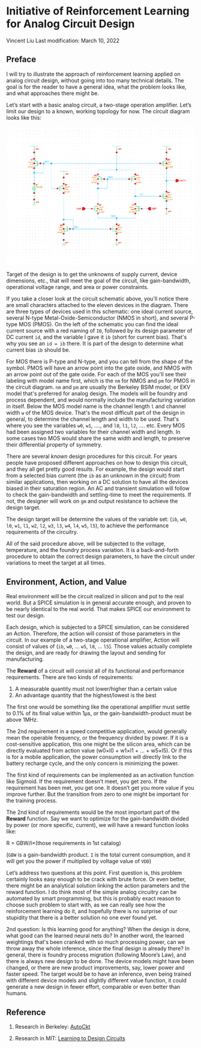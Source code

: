 
# Initiative of Reinforcement Learning for Analog Circuit Design

Vincent Liu
Last modification: March 10, 2022

## Preface

I will try to illustrate the approach of reinforcement learning applied on analog circuit design, without going into too many technical details. The goal is for the reader to have a general idea, what the problem looks like, and what approaches there might be. 

Let’s start with a basic analog circuit, a two-stage operation amplifier. Let’s limit our design to a known, working topology for now. The circuit diagram looks like this:

![Two-stage OP Schematic](op_2stage.png)

Target of the design is to get the unknowns of supply current, device dimensions, etc., that will meet the goal of the circuit, like gain-bandwidth, operational voltage range, and area or power constraints. 

If you take a closer look at the circuit schematic above, you'll notice there are small characters attached to the eleven devices in the diagram. There are three types of devices used in this schematic: one ideal current source, several N-type Metal-Oxide-Semiconductor (NMOS in short), and several P-type MOS (PMOS). On the left of the schematic you can find the ideal current source with a red naming of `I0`, followed by its design parameter of DC current `id`, and the variable I gave it `ib` (short for current bias). That's why you see an `id = ib` there. It is part of the design to determine what current bias `ib` should be.

For MOS there is P-type and N-type, and you can tell from the shape of the symbol. PMOS will have an arrow point into the gate oxide, and NMOS with an arrow point out of the gate oxide. For each of the MOS you'll see their labeling with model name first, which is the `nm` for NMOS and `pm` for PMOS in the circuit diagram. `nm` and `pm` are usually the Berkeley BSIM model, or EKV model that's preferred for analog design. The models will be foundry and process dependent, and would normally include the manufacturing variation in itself. Below the MOS model name is the channel length `l` and channel width `w` of the MOS device. That's the most difficult part of the design in general, to determine the channel length and width to be used. That's where you see the variables `w0`, `w1`, ...., and `l0`, `l1`, `l2`, .... etc. Every MOS had been assigned two variables for their channel width and length. In some cases two MOS would share the same width and length, to preserve their differential property of symmetry.

There are several *known* design procedures for this circuit. For years people have proposed different approaches on how to design this circuit, and they all get pretty good results. For example, the design would start from a selected bias current (the `ib` as an unknown in the circuit) from similar applications, then working on a DC solution to have all the devices biased in their saturation region. An AC and transient simulation will follow to check the gain-bandwidth and settling-time to meet the requirements. If not, the designer will work on `gm` and output resistance to achieve the design target.

The design target will be determine the values of the variable set: (`ib`, `w0`, `l0`, `w1`, `l1`, `w2`, `l2`, `w3`, `l3`, `w4`, `l4`, `w5`, `l5`), to achieve the performance requirements of the circuitry.

All of the said procedure above, will be subjected to the voltage, temperature, and the foundry process variation. It is a back-and-forth procedure to obtain the correct design parameters, to have the circuit under variations to meet the target at all times.

## Environment, Action, and Value

Real environment will be the circuit realized in silicon and put to the real world. But a SPICE simulation is in general accurate enough, and proven to be nearly identical to the real world. That makes SPICE our environment to test our design.

Each design, which is subjected to a SPICE simulation, can be considered an Action. Therefore, the action will consist of those parameters in the circuit. In our example of a two-stage operational amplifier, Action will consist of values of (`ib`, `w0`, … `w5`, `l0`, … `l5`). Those values actually complete the design, and are ready for drawing the layout and sending for manufacturing.

The **Reward** of a circuit will consist all of its functional and performance requirements. There are two kinds of requirements:

1.	A measurable quantity must not lower/higher than a certain value
2.	An advantage quantity that the highest/lowest is the best

The first one would be something like the operational amplifier must settle to 0.1% of its final value within 1&mu;s, or the gain-bandwidth-product must be above 1MHz. 

The 2nd requirement in a speed competitive application, would generally mean the operable frequency, or the frequency divided by power. If it is a cost-sensitive application, this one might be the silicon area, which can be directly evaluated from action value (w0&times;l0 + w1&times;l1 + … + w5&times;l5). Or if this is for a mobile application, the power consumption will directly link to the battery recharge cycle, and the only concern is minimizing the power.

The first kind of requirements can be implemented as an activation function like Sigmoid. If the requirement doesn’t meet, you get zero. If the requirement has been met, you get one. It doesn’t get you more value if you improve further. But the transition from zero to one might be important for the training process.

The 2nd kind of requirements would be the most important part of the **Reward** function. Say we want to optimize for the gain-bandwidth divided by power (or more specific, current), we will have a reward function looks like:

R = GBW/I&times;(those requirements in 1st catalog)

(`GBW` is a gain-bandwidth product. `I` is the total current consumption, and it will get you the power if multiplied by voltage value of `VDD`)

Let’s address two questions at this point. First question is, this problem certainly looks easy enough to be crack with brute force. Or even better, there might be an analytical solution linking the action parameters and the reward function. I do think most of the simple analog circuitry can be automated by smart programming, but this is probably exact reason to choose such problem to start with, as we can really see how the reinforcement learning do it, and hopefully there is no surprise of our stupidity that there is a better solution no one ever found yet.

2nd question: Is this learning good for anything? When the design is done, what good can the learned neural nets do? In another word, the learned weightings that's been cranked with so much processing power, can we throw away the whole inference, since the final design is already there? In general, there is foundry process migration (following Moore’s Law), and there is always new design to be done. The device models might have been changed, or there are new product improvements, say, lower power and faster speed. The target would be to have an inference, even being trained with different device models and slightly different value function, it could generate a new design in fewer effort, comparable or even better than humans. 

## Reference

1. Research in Berkeley: [AutoCkt](https://arxiv.org/pdf/2001.01808.pdf "AutoCkt: Deep Reinforcement Learning of Analog Circuit Designs")

2. Research in MIT: [Learning to Design Circuits](https://arxiv.org/pdf/1812.02734.pdf "Learning to Design Circuits")

